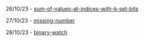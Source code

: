 26/10/23 -
[sum-of-values-at-indices-with-k-set-bits](https://leetcode.com/problems/sum-of-values-at-indices-with-k-set-bits)

27/10/23 -
[missing-number](https://leetcode.com/problems/missing-number)

28/10/23 - 
[binary-watch](https://leetcode.com/problems/binary-watch/)